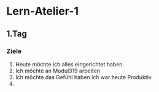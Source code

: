 # Lern-Atelier-1
## 1.Tag
### Ziele
1. Heute möchte ich alles eingerichtet haben.
2. Ich möchte an Modul319 arbeiten
3. Ich möchte das Gefühl haben ich war heute Produktiv.
4. 
